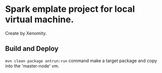 # Spark emplate project for local virtual machine.
Create by Xenomity.

## Build and Deploy
`mvn clean package antrun:run` command make a target package and copy into the 'master-node' vm.